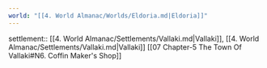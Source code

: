 ```yaml
---
world: "[[4. World Almanac/Worlds/Eldoria.md|Eldoria]]"
---
```

settlement:: [[4. World Almanac/Settlements/Vallaki.md|Vallaki]], [[4. World Almanac/Settlements/Vallaki.md|Vallaki]]
[[07 Chapter-5 The Town Of Vallaki#N6. Coffin Maker's Shop]]